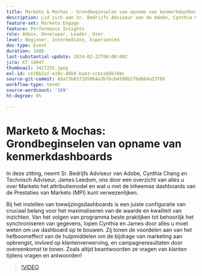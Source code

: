 ```yaml
---
title: Marketo & Mochas - Grondbeginselen van opname van kenmerkdashboards
description: Lid zich aan Sr. Bedrijfs Adviseur van de Adobe, Cynthia Chang, en Technische Adviseur, James Leedom, voor een diepgaande zitting over het beheersen van de dashboards van het attributiemodel van Marketo en van Prestaties (MPI), die opstelling, programma het volgen, gegevens het synchroniseren, en het tonen van het effect van de marketing op opbrengst en klantenverwerving omvatten.
feature-set: Marketo Engage
feature: Performance Insights
role: Admin, Developer, Leader, User
level: Beginner, Intermediate, Experienced
doc-type: Event
duration: 3488
last-substantial-update: 2024-02-22T00:00:00Z
jira: KT-14947
thumbnail: 3427255.jpeg
exl-id: ce78b2af-e10c-46b8-ba43-ccbca9db788c
source-git-commit: 8da73b657295864a3bf6c64598b2fbd664a2379d
workflow-type: tm+mt
source-wordcount: '169'
ht-degree: 0%

---
```


# Marketo &amp; Mochas: Grondbeginselen van opname van kenmerkdashboards

In deze zitting, neemt Sr. Bedrijfs Adviseur van Adobe, Cynthia Chang en Technisch Adviseur, James Leedom, ons door een overzicht van alles u over Marketo het attributiemodel en wat u met de inheemse dashboards van de Prestaties van Marketo (MPI) kunt verwezenlijken.

Bij het instellen van toewijzingsdashboards is een juiste configuratie van cruciaal belang voor het maximaliseren van de waarde en kwaliteit van inzichten. Van het volgen van programma beste praktijken tot behoorlijk het synchroniseren van gegevens, lopen Cynthia en James door alles u moet weten om uw dashboard op te bouwen. Zij tonen de voordelen aan van het hefboomeffect van de hulpmiddelen om de bijdrage van marketing aan opbrengst, invloed op klantenverwerving, en campagneresultaten door overeenkomst te tonen. Zoals altijd beantwoorden ze vragen van klanten tijdens vragen en antwoorden!

>[!VIDEO](https://video.tv.adobe.com/v/3427255/?learn=on)
